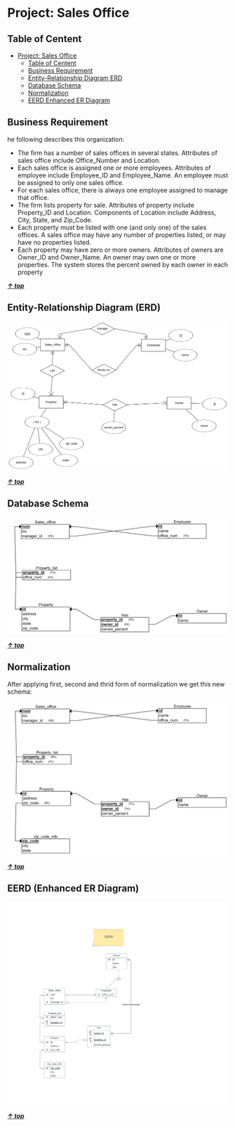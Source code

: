 # Project: Sales Office

## Table of Centent

<!-- TOC -->

- [Project: Sales Office](#project-sales-office)
    - [Table of Centent](#table-of-centent)
    - [Business Requirement](#business-requirement)
    - [Entity-Relationship Diagram ERD](#entity-relationship-diagram-erd)
    - [Database Schema](#database-schema)
    - [Normalization](#normalization)
    - [EERD Enhanced ER Diagram](#eerd-enhanced-er-diagram)

<!-- /TOC -->

## Business Requirement

he following describes
this organization:

- The firm has a number of sales offices in several states. Attributes of sales office include
  Office_Number and Location.
- Each sales office is assigned one or more employees. Attributes of employee include
  Employee_ID and Employee_Name. An employee must be assigned to only one sales office.
- For each sales office, there is always one employee assigned to manage that office.
- The firm lists property for sale. Attributes of property include Property_ID and Location.
  Components of Location include Address, City, State, and Zip_Code.
- Each property must be listed with one (and only one) of the sales offices. A sales office may have
  any number of properties listed, or may have no properties listed.
- Each property may have zero or more owners. Attributes of owners are Owner_ID and
  Owner_Name. An owner may own one or more properties. The system stores the percent owned
  by each owner in each property

**_[&uarr; top](#table-of-centent)_**

## Entity-Relationship Diagram (ERD)

![ERD](./design/sales_office_erd.png)

**_[&uarr; top](#table-of-centent)_**

## Database Schema

![Schema](./design/sales_office_schema.png)

**_[&uarr; top](#table-of-centent)_**

## Normalization

After applying first, second and thrid form of normalization we get this new schema:

![Normalized-Schema](./design/sales_office_schema_normalized.png)

**_[&uarr; top](#table-of-centent)_**

## EERD (Enhanced ER Diagram)

![EERD](./design/sales_office_eerd.png)

**_[&uarr; top](#table-of-centent)_**
